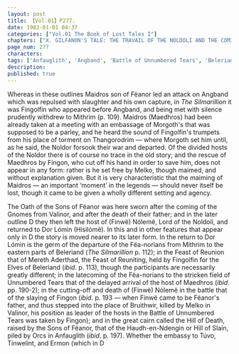 ```yaml
---
layout: post
title: 【Vol.01】P277.
date: 1983-01-01 04:37
categories: ["Vol.01 The Book of Lost Tales I"]
chapters: ["X. GILFANON'S TALE: THE TRAVAIL OF THE NOLDOLI AND THE COMING OF MANKIND"]
page_num: 277
characters: 
tags: ['Anfauglith', 'Angband', 'Battle of Unnumbered Tears', 'Beleriand', 'Bruithwir', 'Dor Lómin', 'Ermon']
description: 
published: true
---
```


Whereas in these outlines Maidros son of Fëanor led an attack on Angband which was repulsed with slaughter and his own capture, in <I>The Silmarillion</I> it was Fingolfin who appeared before Angband, and being met with silence prudently withdrew to Mithrim (p. 109). Maidros (Maedhros) had been already taken at a meeting with an embassage of Morgoth's that was supposed to be a parley, and he heard the sound of Fingolfin's trumpets from his place of torment on Thangorodrim — where Morgoth set him until, as he said, the Noldor forsook their war and departed. Of the divided hosts of the Noldor there is of course no trace in the old story; and the rescue of Maedhros by Fingon, who cut off his hand in order to save him, does not appear in any form: rather is he set free by Melko, though maimed, and without explanation given. But it is very characteristic that the maiming of Maidros — an important ‘moment’ in the legends — should never itself be lost, though it came to be given a wholly different setting and agency.

The Oath of the Sons of Fëanor was here sworn after the coming of the Gnomes from Valinor, and after the death of their father; and in the later outline D they then left the host of (Finwë) Nólemë, Lord of the Noldoli, and returned to Dor Lómin (Hisilómë). In this and in other features that appear only in D the story is moved nearer to its later form. In the return to Dor Lómin is the germ of the departure of the Fëa-norians from Mithrim to the eastern parts of Beleriand (<I>The Silmarillion</I> p. 112); in the Feast of Reunion that of Mereth Aderthad, the Feast of Reuniting, held by Fingolfin for the Elves of Beleriand (<I>ibid</I>. p. 113), though the participants are necessarily greatly different; in the latecoming of the Fëa-norians to the stricken field of Unnumbered Tears that of the delayed arrival of the host of Maedhros (<I>ibid</I>. pp. 190-2); in the cutting-off and death of (Finwë) Nólemë in the battle that of the slaying of Fingon (<I>ibid</I>. p. 193 — when Finwë came to be Fëanor's father, and thus stepped into the place of Bruithwir, killed by Melko in Valinor, his position as leader of the hosts in the Battle of Unnumbered Tears was taken by Fingon); and in the great cairn called the Hill of Death, raised by the Sons of Fëanor, that of the Haudh-en-Ndengin or Hill of Slain, piled by Orcs in Anfauglith (<I>ibid</I>. p. 197). Whether the embassy to Túvo, Tinwelint, and Ermon (which in D

